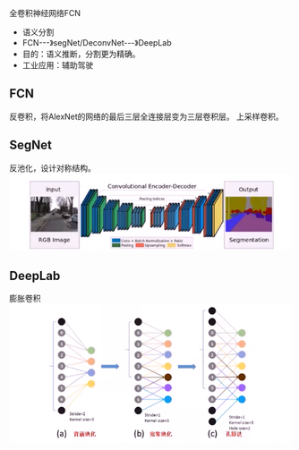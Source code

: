 全卷积神经网络FCN
- 语义分割
- FCN---》segNet/DeconvNet---》DeepLab
- 目的：语义推断，分割更为精确。
- 工业应用：辅助驾驶
## FCN
反卷积，将AlexNet的网络的最后三层全连接层变为三层卷积层。
上采样卷积。
## SegNet
反池化，设计对称结构。
![](picture/FCN-f09065ed.png)
## DeepLab
膨胀卷积
![](picture/FCN-f80dc7e9.png)
